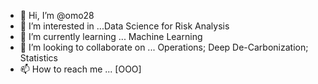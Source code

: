 - 👋 Hi, I’m @omo28
- 👀 I’m interested in ...Data Science for Risk Analysis
- 🌱 I’m currently learning ... Machine Learning
- 💞️ I’m looking to collaborate on ... Operations; Deep De-Carbonization; Statistics
- 📫 How to reach me ... [OOO]

<!---
omo28/omo28 is a ✨ special ✨ repository because its `README.md` (this file) appears on your GitHub profile.
You can click the Preview link to take a look at your changes.
--->
